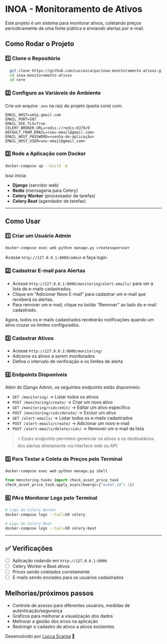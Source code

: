 # INOA - Monitoramento de Ativos

Este projeto é um sistema para monitorar ativos, coletando preços periodicamente de uma fonte pública e enviando alertas por e-mail.

## Como Rodar o Projeto

### **1️⃣ Clone o Repositório**

```bash
  git clone https://github.com/Luccascarpa/inoa-monitoramento-ativos.git
  cd inoa-monitoramento-ativos
  cd core
```

### **2️⃣ Configure as Variáveis de Ambiente**

Crie um arquivo `.env` na raiz do projeto (pasta core) com:

```env
EMAIL_HOST=smtp.gmail.com
EMAIL_PORT=587
EMAIL_USE_TLS=True
CELERY_BROKER_URL=redis://redis:6379/0
DEFAULT_FROM_EMAIL=<seu-email@gmail.com>
EMAIL_HOST_PASSWORD=<senha-de-aplicação>
EMAIL_HOST_USER=seu-email@gmail.com>
```

### **3️⃣ Rode a Aplicação com Docker**

```bash
docker-compose up --build -d
```

Isso inicia:

- **Django** (servidor web)
- **Redis** (mensageria para Celery)
- **Celery Worker** (processador de tarefas)
- **Celery Beat** (agendador de tarefas)

---

## Como Usar

### **1️⃣ Criar um Usuário Admin**

```bash
docker-compose exec web python manage.py createsuperuser
```

Acesse `http://127.0.0.1:8000/admin` e faça login.

### **2️⃣ Cadastrar E-mail para Alertas**
- Acesse `http://127.0.0.1:8000/monitoring/alert-emails/` para ver a lista de e-mails cadastrados.
- Clique em "Adicionar Novo E-mail" para cadastrar um e-mail que receberá os alertas.
- Para remover um e-mail, clique no botão "Remover" ao lado do e-mail cadastrado.

Agora, todos os e-mails cadastrados receberão notificações quando um ativo cruzar os limites configurados.

### **3️⃣ Cadastrar Ativos**
- Acesse `http://127.0.0.1:8000/monitoring/`
- Adicione os ativos a serem monitorados
- Defina o intervalo de verificação e os limites de alerta

### **4️⃣ Endpoints Disponíveis**
Além do Django Admin, os seguintes endpoints estão disponíveis:

- `GET /monitoring/` → Listar todos os ativos
- `POST /monitoring/create/` → Criar um novo ativo
- `GET /monitoring/<id>/edit/` → Editar um ativo específico
- `POST /monitoring/<id>/delete/` → Excluir um ativo
- `GET /alert-emails/` → Listar todos os e-mails cadastrados
- `POST /alert-emails/create/` → Adicionar um novo e-mail
- `POST /alert-emails/delete/<id>/` → Remover um e-mail da lista

> ⚡ Esses endpoints permitem gerenciar os ativos e os destinatários dos alertas diretamente via interface web ou API.

### **5️⃣ Para Testar a Coleta de Preços pelo Terminal**

```bash
docker-compose exec web python manage.py shell
```

```python
from monitoring.tasks import check_asset_price_task
check_asset_price_task.apply_async(kwargs={"asset_id": 1})
```

### **6️⃣ PAra Monitorar Logs pelo Terminal** 

```bash
# Logs do Celery Worker
docker-compose logs --tail=50 celery

# Logs do Celery Beat
docker-compose logs --tail=50 celery-beat
```

---

## ✅ Verificações

- [ ] Aplicação rodando em `http://127.0.0.1:8000`
- [ ] Celery Worker e Beat ativos
- [ ] Prices sendo coletados corretamente
- [ ] E-mails sendo enviados para os usuários cadastrados

## Melhorias/próximos passos
- Controle de acesso para diferentes usuários, medidas de autenticação/segurança
- Gráficos para melhorar a visualização dos dados
- Melhorar a gestão dos erros na aplicação
- Restringir o cadastro de ativos a ativos existentes

Desenvolvido por [Lucca Scarpa](https://github.com/Luccascarpa) 🚀

